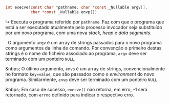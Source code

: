 
```c
int execve(const char *pathname, char *const _Nullable argv[],
		   char *const _Nullable envp[])
```
&rdsh; Executa o programa referido por `pathname`. Faz com que o programa que está a ser executado atualmente pelo processo invocador seja substituído por um novo programa, com uma nova *stack*, *heap* e *data segments*.

&nbsp; O argumento `argv` é um array de strings passados para o novo programa como argumentos da linha de comando. Por convenção o primeiro destas strings é o nome do ficheiro associado ao programa, `argv` deve ser terminado com um ponteiro `NULL`.

&nbps; O último argumento, `envp` é um array de strings, convencionalmente no formato `key=value`, que são passados como o *environment* do novo programa. Similarmente, `envp` deve ser terminado com um ponteiro `NULL`.

&nbps; Em caso de sucesso, `execve()` não retorna, em erro, -1 será retornado, com `errno` definido para indicar o respectivo erro.